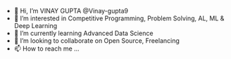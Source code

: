 - 👋 Hi, I’m VINAY GUPTA @Vinay-gupta9
- 👀 I’m interested in Competitive Programming, Problem Solving, AL, ML & Deep Learning
- 🌱 I’m currently learning Advanced Data Science
- 💞️ I’m looking to collaborate on Open Source, Freelancing
- 📫 How to reach me ...

<!---
Vinay-gupta9/Vinay-gupta9 is a ✨ special ✨ repository because its `README.md` (this file) appears on your GitHub profile.
You can click the Preview link to take a look at your changes.
--->
